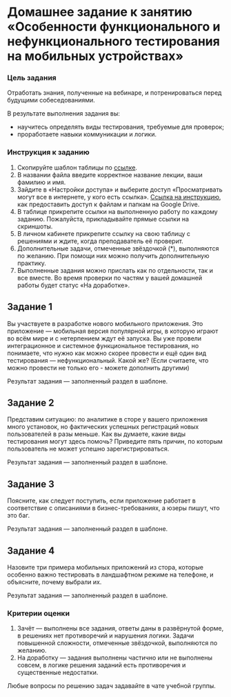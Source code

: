 # Домашнее задание к занятию «Особенности функционального и нефункционального тестирования на мобильных устройствах»

### Цель задания

Отработать знания, полученные на вебинаре, и потренироваться перед будущими собеседованиями.

В результате выполнения задания вы:

- научитесь определять виды тестирования, требуемые для проверок;
- проработаете навыки коммуникации и логики.

### Инструкция к заданию

1. Скопируйте шаблон таблицы по [ссылке](https://docs.google.com/document/d/1UNTO_GtAS7kLxM8hbalMXmF1Sua-0_TgOOfJCCydZc0/edit?usp=sharing).
2. В названии файла введите корректное название лекции, ваши фамилию и имя.
3. Зайдите в «Настройки доступа» и выберите доступ «Просматривать могут все в интернете, у кого есть ссылка». [Ссылка на инструкцию](https://support.google.com/docs/answer/2494822?hl=ru&co=GENIE.Platform%3DDesktop), как предоставить доступ к файлам и папкам на Google Drive.
4. В таблице прикрепите ссылки на выполненную работу по каждому заданию. Пожалуйста, прикладывайте прямые ссылки на скриншоты.
5. В личном кабинете прикрепите ссылку на свою таблицу с решениями и ждите, когда преподаватель её проверит.
6. Дополнительные задачи, отмеченные звёздочкой (*), выполняются по желанию. При помощи них можно получить дополнительную практику.
7. Выполненные задания можно прислать как по отдельности, так и все вместе. Во время проверки по частям у вашей домашней работы будет статус «На доработке».

## Задание 1

Вы участвуете в разработке нового мобильного приложения. Это приложение — мобильная версия популярной игры, в которую играют во всём мире и с нетерпением ждут её запуска. Вы уже провели интеграционное и системное функциональное тестирования, но понимаете, что нужно как можно скорее провести и ещё один вид тестирования — нефункциональный. Какой же?
(Если считаете, что можно провести не только его - можете дополнить другими)

Результат задания — заполненный раздел в шаблоне.

## Задание 2 

Представим ситуацию: по аналитике в сторе у вашего приложения много установок, но фактических успешных регистраций новых пользователей в разы меньше.
Как вы думаете, какие виды тестирования могут здесь помочь? Приведите пять причин, по которым пользователь не может успешно зарегистрироваться.

Результат задания — заполненный раздел в шаблоне.

## Задание 3

Поясните, как следует поступить, если приложение работает в соответствие с описаниями в бизнес-требованиях, а юзеры пишут, что это баг.

Результат задания — заполненный раздел в шаблоне.


## Задание 4

Назовите три примера мобильных приложений из стора, которые особенно важно тестировать в ландшафтном режиме на телефоне, и объясните, почему выбрали их.

Результат задания — заполненный раздел в шаблоне.


### Критерии оценки
1. Зачёт — выполнены все задания, ответы даны в развёрнутой форме, в решениях нет противоречий и нарушения логики. Задачи повышенной сложности, отмеченные звёздочкой, выполняются по желанию. 
2. На доработку — задания выполнены частично или не выполнены совсем, в логике решения заданий есть противоречия и существенные недостатки.

Любые вопросы по решению задач задавайте в чате учебной группы.
